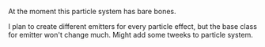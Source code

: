 At the moment this particle system has bare bones. 

I plan to create different emitters for every particle effect, but the base class for emitter won't change much.
Might add some tweeks to particle system.
